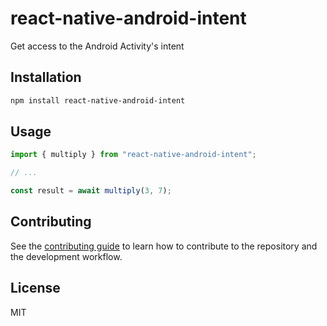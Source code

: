 # react-native-android-intent

Get access to the Android Activity's intent

## Installation

```sh
npm install react-native-android-intent
```

## Usage

```js
import { multiply } from "react-native-android-intent";

// ...

const result = await multiply(3, 7);
```

## Contributing

See the [contributing guide](CONTRIBUTING.md) to learn how to contribute to the repository and the development workflow.

## License

MIT
